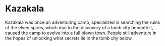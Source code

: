 Kazakala
======
Kazakala was once an adventuring camp, specialized in searching the ruins of the elven spires, which due to the discovery of a tomb city beneath it, caused the camp to evolve into a full blown town. People still adventure in the hopes of unlocking what secrets lie in the tomb city below.